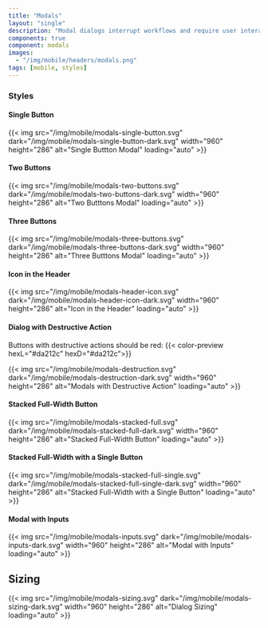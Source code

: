 ```yaml
---
title: "Modals"
layout: "single"
description: "Modal dialogs interrupt workflows and require user interaction."
components: true
component: modals
images:
  - "/img/mobile/headers/modals.png"
tags: [mobile, styles]
---
```


### Styles

#### Single Button

{{< img src="/img/mobile/modals-single-button.svg" dark="/img/mobile/modals-single-button-dark.svg" width="960" height="286" alt="Single Buttton Modal" loading="auto" >}}

#### Two Buttons

{{< img src="/img/mobile/modals-two-buttons.svg" dark="/img/mobile/modals-two-buttons-dark.svg" width="960" height="286" alt="Two Butttons Modal" loading="auto" >}}

#### Three Buttons

{{< img src="/img/mobile/modals-three-buttons.svg" dark="/img/mobile/modals-three-buttons-dark.svg" width="960" height="286" alt="Three Butttons Modal" loading="auto" >}}

#### Icon in the Header

{{< img src="/img/mobile/modals-header-icon.svg" dark="/img/mobile/modals-header-icon-dark.svg" width="960" height="286" alt="Icon in the Header" loading="auto" >}}

#### Dialog with Destructive Action

Buttons with destructive actions should be red: {{< color-preview hexL="#da212c" hexD="#da212c">}}

{{< img src="/img/mobile/modals-destruction.svg" dark="/img/mobile/modals-destruction-dark.svg" width="960" height="286" alt="Modals with Destructive Action" loading="auto" >}}

#### Stacked Full-Width Button

{{< img src="/img/mobile/modals-stacked-full.svg" dark="/img/mobile/modals-stacked-full-dark.svg" width="960" height="286" alt="Stacked Full-Width Button" loading="auto" >}}

#### Stacked Full-Width with a Single Button

{{< img src="/img/mobile/modals-stacked-full-single.svg" dark="/img/mobile/modals-stacked-full-single-dark.svg" width="960" height="286" alt="Stacked Full-Width with a Single Button" loading="auto" >}}

#### Modal with Inputs

{{< img src="/img/mobile/modals-inputs.svg" dark="/img/mobile/modals-inputs-dark.svg" width="960" height="286" alt="Modal with Inputs" loading="auto" >}}

## Sizing

{{< img src="/img/mobile/modals-sizing.svg" dark="/img/mobile/modals-sizing-dark.svg" width="960" height="286" alt="Dialog Sizing" loading="auto" >}}
